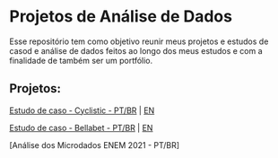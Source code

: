 # Projetos de Análise de Dados

Esse repositório tem como objetivo reunir meus projetos e estudos de casod e análise de dados feitos ao longo dos meus estudos e com a finalidade de também ser um portfólio.

## Projetos:

[Estudo de caso - Cyclistic - PT/BR][1] | [EN][2]

[Estudo de caso - Bellabet - PT/BR][3] | [EN][4]

[Análise dos Microdados ENEM 2021 - PT/BR]

[1]:https://github.com/alinehafner/Projetos-An-lise-de-Dados/blob/main/estudo-de-caso-cyclistic-pt-br.ipynb
[2]: https://github.com/alinehafner/Projetos-An-lise-de-Dados/blob/main/case-study-cyclistic-en.ipynb
[3]: https://github.com/alinehafner/Projetos-An-lise-de-Dados/blob/main/estudo-de-caso-bellabet-pt-br.ipynb
[4]: https://github.com/alinehafner/Projetos-An-lise-de-Dados/blob/main/case-study-bellabet-en.ipynb 

